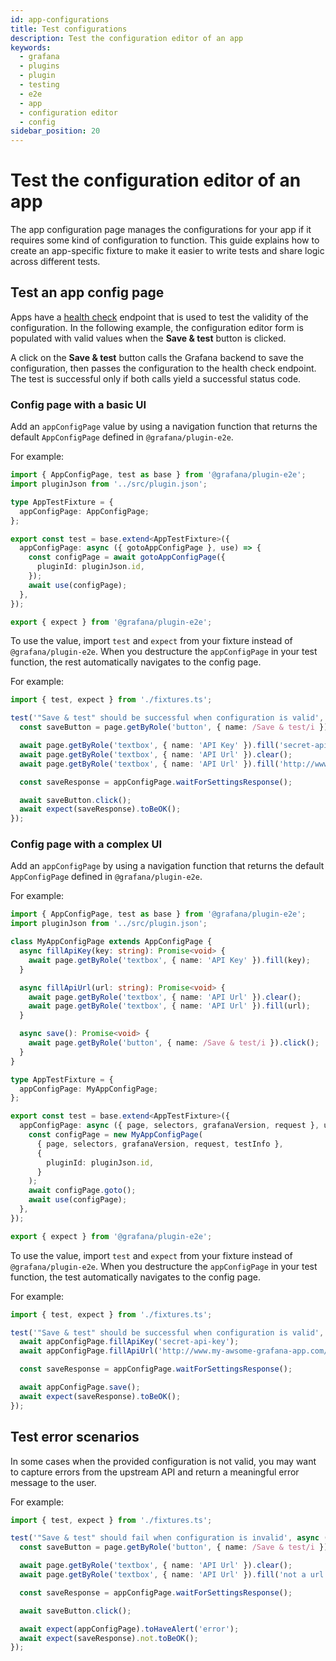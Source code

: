 ```yaml
---
id: app-configurations
title: Test configurations
description: Test the configuration editor of an app
keywords:
  - grafana
  - plugins
  - plugin
  - testing
  - e2e
  - app
  - configuration editor
  - config
sidebar_position: 20
---
```


# Test the configuration editor of an app

The app configuration page manages the configurations for your app if it requires some kind of configuration to function. This guide explains how to create an app-specific fixture to make it easier to write tests and share logic across different tests.

## Test an app config page

Apps have a [health check](../../key-concepts/backend/#health-checks) endpoint that is used to test the validity of the configuration. In the following example, the configuration editor form is populated with valid values when the **Save & test** button is clicked.

A click on the **Save & test** button calls the Grafana backend to save the configuration, then passes the configuration to the health check endpoint. The test is successful only if both calls yield a successful status code.

### Config page with a basic UI

Add an `appConfigPage` value by using a navigation function that returns the default `AppConfigPage` defined in `@grafana/plugin-e2e`.

For example:

```ts title="fixtures.ts"
import { AppConfigPage, test as base } from '@grafana/plugin-e2e';
import pluginJson from '../src/plugin.json';

type AppTestFixture = {
  appConfigPage: AppConfigPage;
};

export const test = base.extend<AppTestFixture>({
  appConfigPage: async ({ gotoAppConfigPage }, use) => {
    const configPage = await gotoAppConfigPage({
      pluginId: pluginJson.id,
    });
    await use(configPage);
  },
});

export { expect } from '@grafana/plugin-e2e';
```

To use the value, import `test` and `expect` from your fixture instead of `@grafana/plugin-e2e`. When you destructure the `appConfigPage` in your test function, the rest automatically navigates to the config page.

For example:

```ts title="configurationEditor.spec.ts"
import { test, expect } from './fixtures.ts';

test('"Save & test" should be successful when configuration is valid', async ({ appConfigPage, page }) => {
  const saveButton = page.getByRole('button', { name: /Save & test/i });

  await page.getByRole('textbox', { name: 'API Key' }).fill('secret-api-key');
  await page.getByRole('textbox', { name: 'API Url' }).clear();
  await page.getByRole('textbox', { name: 'API Url' }).fill('http://www.my-awsome-grafana-app.com/api');

  const saveResponse = appConfigPage.waitForSettingsResponse();

  await saveButton.click();
  await expect(saveResponse).toBeOK();
});
```

### Config page with a complex UI

Add an `appConfigPage` by using a navigation function that returns the default `AppConfigPage` defined in `@grafana/plugin-e2e`.

For example:

```ts title="fixtures.ts"
import { AppConfigPage, test as base } from '@grafana/plugin-e2e';
import pluginJson from '../src/plugin.json';

class MyAppConfigPage extends AppConfigPage {
  async fillApiKey(key: string): Promise<void> {
    await page.getByRole('textbox', { name: 'API Key' }).fill(key);
  }

  async fillApiUrl(url: string): Promise<void> {
    await page.getByRole('textbox', { name: 'API Url' }).clear();
    await page.getByRole('textbox', { name: 'API Url' }).fill(url);
  }

  async save(): Promise<void> {
    await page.getByRole('button', { name: /Save & test/i }).click();
  }
}

type AppTestFixture = {
  appConfigPage: MyAppConfigPage;
};

export const test = base.extend<AppTestFixture>({
  appConfigPage: async ({ page, selectors, grafanaVersion, request }, use, testInfo) => {
    const configPage = new MyAppConfigPage(
      { page, selectors, grafanaVersion, request, testInfo },
      {
        pluginId: pluginJson.id,
      }
    );
    await configPage.goto();
    await use(configPage);
  },
});

export { expect } from '@grafana/plugin-e2e';
```

To use the value, import `test` and `expect` from your fixture instead of `@grafana/plugin-e2e`. When you destructure the `appConfigPage` in your test function, the test automatically navigates to the config page.

For example:

```ts title="configurationEditor.spec.ts"
import { test, expect } from './fixtures.ts';

test('"Save & test" should be successful when configuration is valid', async ({ appConfigPage, page }) => {
  await appConfigPage.fillApiKey('secret-api-key');
  await appConfigPage.fillApiUrl('http://www.my-awsome-grafana-app.com/api');

  const saveResponse = appConfigPage.waitForSettingsResponse();

  await appConfigPage.save();
  await expect(saveResponse).toBeOK();
});
```

## Test error scenarios

In some cases when the provided configuration is not valid, you may want to capture errors from the upstream API and return a meaningful error message to the user.

For example:

```ts title="configurationEditor.spec.ts"
import { test, expect } from './fixtures.ts';

test('"Save & test" should fail when configuration is invalid', async ({ appConfigPage, page }) => {
  const saveButton = page.getByRole('button', { name: /Save & test/i });

  await page.getByRole('textbox', { name: 'API Url' }).clear();
  await page.getByRole('textbox', { name: 'API Url' }).fill('not a url');

  const saveResponse = appConfigPage.waitForSettingsResponse();

  await saveButton.click();

  await expect(appConfigPage).toHaveAlert('error');
  await expect(saveResponse).not.toBeOK();
});
```
